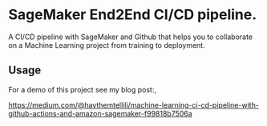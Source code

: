 # SageMaker End2End CI/CD pipeline.
A CI/CD pipeline with SageMaker and Github that helps you to collaborate on a Machine Learning project from training to deployment.

## Usage
For a demo of this project see my blog post:,

https://medium.com/@haythemtellili/machine-learning-ci-cd-pipeline-with-github-actions-and-amazon-sagemaker-f99818b7506a

